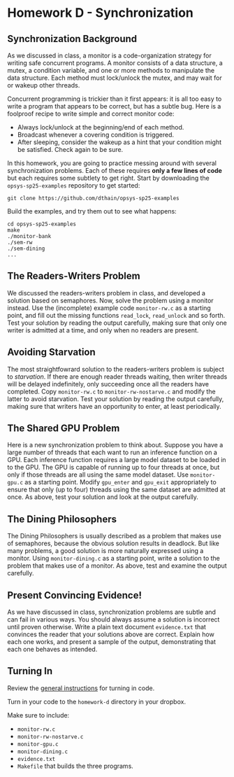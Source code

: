 # Homework D - Synchronization

## Synchronization Background

As we discussed in class, a monitor is a code-organization strategy for writing safe concurrent programs.
A monitor consists of a data structure, a mutex, a condition variable,
and one or more methods to manipulate the data structure.
Each method must lock/unlock the mutex, and may wait for or wakeup other threads.

Concurrent programming is trickier than it first appears:
it is all too easy to write a program that appears to be correct, but has a subtle bug.
Here is a foolproof recipe to write simple and correct monitor code:

- Always lock/unlock at the beginning/end of each method.
- Broadcast whenever a covering condition is triggered.
- After sleeping, consider the wakeup as a hint that your condition might be satisfied. Check again to be sure. 

In this homework, you are going to practice messing around with several synchronization problems.
Each of these requires **only a few lines of code** but each requires some subtlety to get right.
Start by downloading the `opsys-sp25-examples` repository to get started:

```
git clone https://github.com/dthain/opsys-sp25-examples
```

Build the examples, and try them out to see what happens:
```
cd opsys-sp25-examples
make
./monitor-bank
./sem-rw
./sem-dining
...
```

## The Readers-Writers Problem

We discussed the readers-writers problem in class, and developed a solution based on semaphores.
Now, solve the problem using a monitor instead.  Use the (incomplete) example code `monitor-rw.c`
as a starting point, and fill out the missing functions `read_lock`, `read_unlock` and so forth.  Test your solution by reading the output
carefully, making sure that only one writer is admitted at a time, and only when no readers are present.

## Avoiding Starvation

The most straightfowrard solution to the readers-writers problem is subject to *starvation*.  If there are enough reader
threads waiting, then writer threads will be delayed indefinitely, only succeeding once all the readers have completed.
Copy `monitor-rw.c` to `monitor-rw-nostarve.c` and modify the latter to avoid starvation.  Test your solution by reading the output
carefully, making sure that writers have an opportunity to enter, at least periodically.

## The Shared GPU Problem

Here is a new synchronization problem to think about. Suppose you have a large number of threads that each want to run an inference function on a GPU.
Each inference function requires a large model dataset to be loaded in to the GPU.
The GPU is capable of running up to four threads at once, but only if those threads are all using
the same model dataset.  Use `monitor-gpu.c` as a starting point.
Modify `gpu_enter` and `gpu_exit` appropriately to ensure that only (up to four) threads using the same dataset are admitted at once.
As above, test your solution and look at the output carefully.

## The Dining Philosophers

The Dining Philosophers is usually described as a problem that makes use of semaphores,
because the obvious solution results in deadlock.  But like many problems, a good solution
is more naturally expressed using a monitor.  Using `monitor-dining.c` as a starting point,
write a solution to the problem that makes use of a monitor.  As above, test and examine the output carefully.

## Present Convincing Evidence!

As we have discussed in class, synchronization problems are subtle and can fail in various ways.
You should always assume a solution is incorrect until proven otherwise.
Write a plain text document `evidence.txt` that convinces the reader that your solutions above are correct.
Explain how each one works, and present a sample of the output, demonstrating that each one behaves as intended.

## Turning In

Review the [general instructions](general) for turning in code.

Turn in your code to the `homework-d` directory in your dropbox.

Make sure to include:
- `monitor-rw.c`
- `monitor-rw-nostarve.c`
- `monitor-gpu.c`
- `monitor-dining.c`
- `evidence.txt`
- `Makefile` that builds the three programs.
